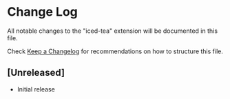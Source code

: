 # Change Log

All notable changes to the "iced-tea" extension will be documented in this file.

Check [Keep a Changelog](http://keepachangelog.com/) for recommendations on how to structure this file.

## [Unreleased]

- Initial release
